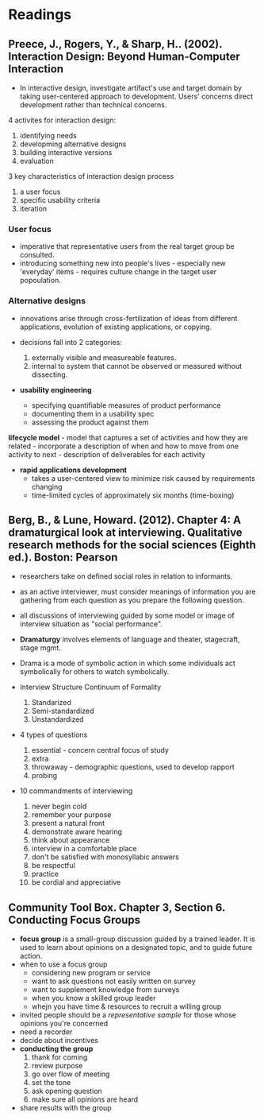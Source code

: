 # Readings
## Preece, J., Rogers, Y., & Sharp, H.. (2002). Interaction Design: Beyond Human-Computer Interaction

- In interactive design, investigate artifact's use and target domain by taking user-centered approach to development. Users' concerns direct development rather than technical concerns.

4 activites for interaction design:
1. identifying needs
2. developming alternative designs
3. building interactive versions
4. evaluation

3 key characteristics of interaction design process
1. a user focus
2. specific usability criteria 
3. iteration

### User focus
- imperative that representative users from the real target group be consulted.
- introducing something new into people's lives - especially new 'everyday' items - requires culture change in the target user popoulation.

### Alternative designs
- innovations arise through cross-fertilization of ideas from different applications, evolution of existing applications, or copying.
- decisions fall into 2 categories:
    1. externally visible and measureable features.
    2. internal to system that cannot be observed or measured without dissecting.

- **usability engineering**
    - specifying quantifiable measures of product performance
    - documenting them in a usability spec
    - assessing the product against them

**lifecycle model**
    - model that captures a set of activities and how they are related
    - incorporate a description of when and how to move from one activity to next
    - description of deliverables for each activity

- **rapid applications development**
    - takes a user-centered view to minimize risk caused by requirements changing
    - time-limited cycles of approximately six months (time-boxing)

## Berg, B., & Lune, Howard. (2012). Chapter 4: A dramaturgical look at interviewing. Qualitative research methods for the social sciences (Eighth ed.). Boston: Pearson

- researchers take on defined social roles in relation to informants.
- as an active interviewer, must consider meanings of information you are gathering from each question as you prepare the following question.
- all discussions of interviewing guided by some model or image of interview situation as "social performance".
- **Dramaturgy** involves elements of language and theater, stagecraft, stage mgmt.
- Drama is a mode of symbolic action in which some individuals act symbolically for others to watch symbolically.
- Interview Structure Continuum of Formality
    1. Standarized
    2. Semi-standardized
    3. Unstandardized
- 4 types of questions
    1. essential - concern central focus of study
    2. extra
    3. throwaway - demographic questions, used to develop rapport
    4. probing

- 10 commandments of interviewing
    1. never begin cold
    2. remember your purpose
    3. present a natural front
    4. demonstrate aware hearing
    5. think about appearance
    6. interview in a comfortable place
    7. don't be satisfied with monosyllabic answers
    8. be respectful
    9. practice
    10. be cordial and appreciative

## Community Tool Box. Chapter 3, Section 6. Conducting Focus Groups

- **focus group** is a small-group discussion guided by a trained leader. It is used to learn about opinions on a designated topic, and to guide future action.
- when to use a focus group
    - considering new program or service
    - want to ask questions not easily written on survey
    - want to supplement knowledge from surveys
    - when you know a skilled group leader
    - whejn you have time & resources to recruit a willing group
- invited people should be a *representative sample* for those whose opinions you're concerned
- need a recorder
- decide about incentives
- **conducting the group**
    1. thank for coming
    2. review purpose
    3. go over flow of meeting
    4. set the tone
    5. ask opening question
    6. make sure all opinions are heard
- share results with the group